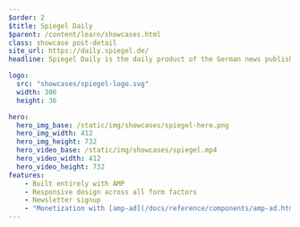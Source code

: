 ```yaml
---
$order: 2
$title: Spiegel Daily
$parent: /content/learn/showcases.html
class: showcase post-detail
site_url: https://daily.spiegel.de/
headline: Spiegel Daily is the daily product of the German news publisher, Spiegel Online. They built their entire site with AMP to capitalize on AMP’s speed and reliability across all devices. The site is fast, responsive, and retains their brand identity.

logo:
  src: "showcases/spiegel-logo.svg"
  width: 306
  height: 36

hero:
  hero_img_base: /static/img/showcases/spiegel-hero.png
  hero_img_width: 412
  hero_img_height: 732
  hero_video_base: /static/img/showcases/spiegel.mp4
  hero_video_width: 412
  hero_video_height: 732
features:
    - Built entirely with AMP
    - Responsive design across all form factors
    - Newsletter signup
    - "Monetization with [amp-ad](/docs/reference/components/amp-ad.html)"
---
```


